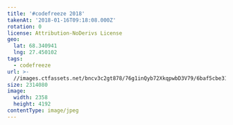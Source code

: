 ```yaml
---
title: '#codefreeze 2018'
takenAt: '2018-01-16T09:18:08.000Z'
rotation: 0
license: Attribution-NoDerivs License
geo:
  lat: 68.340941
  lng: 27.450102
tags:
  - codefreeze
url: >-
  //images.ctfassets.net/bncv3c2gt878/76g1inQyb72XkqpwbD3V79/6baf5cbe31e6ce71d957e2e79b42b39e/codefreeze-2018_24931285667_o
size: 2314080
image:
  width: 2358
  height: 4192
contentType: image/jpeg
---
```



